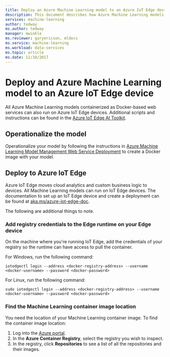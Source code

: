 ```yaml
---
title: Deploy an Azure Machine Learning model to an Azure IoT Edge device | Microsoft Docs
description: This document describes how Azure Machine Learning models can be deployed to Azure IoT Edge devices.
services: machine-learning
author: tedway
ms.author: tedway
manager: mwinkle
ms.reviewer: garyericson, mldocs
ms.service: machine-learning
ms.workload: data-services
ms.topic: article
ms.date: 11/10/2017
---
```

# Deploy and Azure Machine Learning model to an Azure IoT Edge device

All Azure Machine Learning models containerized as Docker-based web services can also run on Azure IoT Edge devices. Additional scripts and instructions can be found in the [Azure IoT Edge AI Toolkit](http://aka.ms/AI-toolkit).

## Operationalize the model
Operationalize your model by following the instructions in [Azure Machine Learning Model Management Web Service Deployment](https://docs.microsoft.com/en-us/azure/machine-learning/preview/model-management-service-deploy) to create a Docker image with your model.

## Deploy to Azure IoT Edge
Azure IoT Edge moves cloud analytics and custom business logic to devices. All Machine Learning models can run on IoT Edge devices. The documentation to set up an IoT Edge device and create a deployment can be found at [aka.ms/azure-iot-edge-doc](https://aka.ms/azure-iot-edge-doc).

The following are additional things to note.

### Add registry credentials to the Edge runtime on your Edge device
On the machine where you're running IoT Edge, add the credentials of your registry so the runtime can have access to pull the container.

For Windows, run the following command:
```cmd/sh
iotedgectl login --address <docker-registry-address> --username <docker-username> --password <docker-password>
```
For Linux, run the following command:
```cmd/sh
sudo iotedgectl login --address <docker-registry-address> --username <docker-username> --password <docker-password>
```

### Find the Machine Learning container image location
You need the location of your Machine Learning container image. To find the container image location:

1. Log into the [Azure portal](http://portal.azure.com/).
2. In the **Azure Container Registry**, select the registry you wish to inspect.
3. In the registry, click **Repositories** to see a list of all the repositories and their images.













